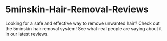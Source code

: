 # 5minskin-Hair-Removal-Reviews
Looking for a safe and effective way to remove unwanted hair? Check out the 5minskin hair removal system! See what real people are saying about it in our latest reviews.
